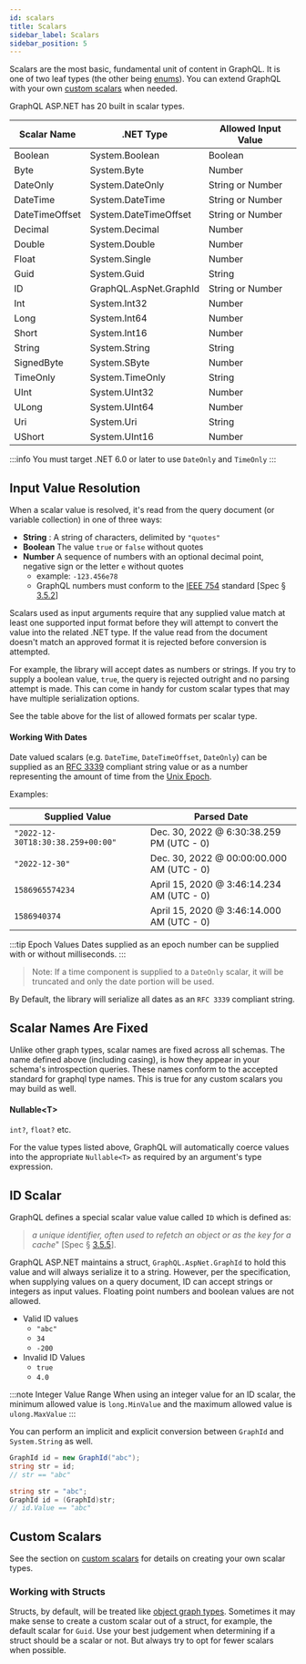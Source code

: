 ```yaml
---
id: scalars
title: Scalars
sidebar_label: Scalars
sidebar_position: 5
---
```


Scalars are the most basic, fundamental unit of content in GraphQL. It is one of two leaf types (the other being [enums](./enums)). You can extend GraphQL with your own [custom scalars](../advanced/custom-scalars) when needed.

GraphQL ASP.NET has 20 built in scalar types.

| Scalar Name    | .NET Type              | Allowed Input Value |
| -------------- | ---------------------- | ------------------- |
| Boolean        | System.Boolean         | Boolean             |
| Byte           | System.Byte            | Number              |
| DateOnly       | System.DateOnly        | String or Number    |
| DateTime       | System.DateTime        | String or Number    |
| DateTimeOffset | System.DateTimeOffset  | String or Number    |
| Decimal        | System.Decimal         | Number              |
| Double         | System.Double          | Number              |
| Float          | System.Single          | Number              |
| Guid           | System.Guid            | String              |
| ID             | GraphQL.AspNet.GraphId | String or Number    |
| Int            | System.Int32           | Number              |
| Long           | System.Int64           | Number              |
| Short          | System.Int16           | Number              |
| String         | System.String          | String              |
| SignedByte     | System.SByte           | Number              |
| TimeOnly       | System.TimeOnly        | String              |
| UInt           | System.UInt32          | Number              |
| ULong          | System.UInt64          | Number              |
| Uri            | System.Uri             | String              |
| UShort         | System.UInt16          | Number              |

:::info 
 You must target .NET 6.0 or later to use `DateOnly` and `TimeOnly`
:::

## Input Value Resolution

When a scalar value is resolved, it's read from the query document (or variable collection) in one of three ways:

-   **String** : A string of characters, delimited by `"quotes"`
-   **Boolean** The value `true` or `false` without quotes
-   **Number** A sequence of numbers with an optional decimal point, negative sign or the letter `e` without quotes
    -   example: `-123.456e78`
    -   GraphQL numbers must conform to the [IEEE 754](https://en.wikipedia.org/wiki/IEEE_754) standard [Spec § [3.5.2](https://graphql.github.io/graphql-spec/October2021/#sec-Float)]

Scalars used as input arguments require that any supplied value match at least one supported input format before they will attempt to convert the value into the related .NET type. If the value read from the document doesn't match an approved format it is rejected before conversion is attempted. 

For example, the library will accept dates as numbers or strings. If you try to supply a boolean value, `true`, the query is rejected outright and no parsing attempt is made. This can come in handy for custom scalar types that may have multiple serialization options.

See the table above for the list of allowed formats per scalar type.

#### Working With Dates

Date valued scalars (e.g. `DateTime`, `DateTimeOffset`, `DateOnly`) can be supplied as an [RFC 3339](https://www.rfc-editor.org/rfc/rfc3339) compliant string value or as a number representing the amount of time from the [Unix Epoch](https://en.wikipedia.org/wiki/Unix_time).

Examples:

| Supplied Value  | Parsed Date |
|-----------------|-------------|
|`"2022-12-30T18:30:38.259+00:00"`  |Dec. 30, 2022 @  6:30:38.259 PM (UTC - 0) |
|`"2022-12-30"`                     |Dec. 30, 2022 @  00:00:00.000 AM (UTC - 0) |
|`1586965574234`                    | April 15, 2020 @ 3:46:14.234 AM (UTC - 0) |
|`1586940374`                       | April 15, 2020 @ 3:46:14.000 AM (UTC - 0) |

:::tip Epoch Values
Dates supplied as an epoch number can be supplied with or without milliseconds.
:::

> Note: If a time component is supplied to a `DateOnly` scalar, it will be truncated and only the date portion will be used. 

By Default, the library will serialize all dates as an `RFC 3339` compliant string.


## Scalar Names Are Fixed

Unlike other graph types, scalar names are fixed across all schemas. The name defined above (including casing), is how they appear in your schema's introspection queries. These names conform to the accepted standard for graphql type names. This is true for any custom scalars you may build as well.

#### Nullable&lt;T&gt;

`int?`, `float?` etc.

For the value types listed above, GraphQL will automatically coerce values into the appropriate `Nullable<T>` as required by an argument's type expression.

## ID Scalar

GraphQL defines a special scalar value value called `ID` which is defined as:

> _a unique identifier, often used to refetch an object or as the key for a cache_" [Spec § [3.5.5](https://graphql.github.io/graphql-spec/October2021/#sec-ID)].

GraphQL ASP.NET maintains a struct, `GraphQL.AspNet.GraphId` to hold this value and will always serialize it to a string. However, per the specification, when supplying values on a query document, ID can accept strings or integers as input values. Floating point numbers and boolean values are not allowed.

- Valid ID values
    - `"abc"`
    -  `34`
    - `-200`
- Invalid ID Values
    - `true`
    -  `4.0` 

:::note Integer Value Range
When using an integer value for an ID scalar, the minimum allowed value is `long.MinValue` and the maximum allowed value is `ulong.MaxValue`
:::

You can perform an implicit and explicit conversion between `GraphId` and `System.String` as well.

```csharp title="Converting GraphId"
GraphId id = new GraphId("abc");
string str = id;
// str == "abc"

string str = "abc";
GraphId id = (GraphId)str;
// id.Value == "abc"
```

## Custom Scalars
See the section on [custom scalars](../advanced/custom-scalars.md) for details on creating your own scalar types.

### Working with Structs

Structs, by default, will be treated like [object graph types](./objects.md). Sometimes it may make sense to create a custom scalar out of a struct, for example, the default scalar for `Guid`. Use your best judgement when determining if a struct should be a scalar or not. But always try to opt for fewer scalars when possible.